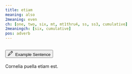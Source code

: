 ```yaml
---
title: etiam
meaning: also
2meaning: even
ch: [one, two, six, mt, mt1thru4, ss, ss3, cumulative]
2meaningch: [six, cumulative]
pos: adverb
---
```

<div class="accordion caro-accordion" id="accordionExample">
    <div class="accordion-item">
          <h2 class="accordion-header">
            <button class="accordion-button collapsed" type="button" data-bs-toggle="collapse" data-bs-target="#etiam1a" aria-expanded="false" aria-controls="etiam1a">
              <svg xmlns="http://www.w3.org/2000/svg" width="16" height="16" fill="currentColor" class="bi bi-pencil" viewBox="0 0 16 16"><path d="M12.146.146a.5.5 0 0 1 .708 0l3 3a.5.5 0 0 1 0 .708l-10 10a.5.5 0 0 1-.168.11l-5 2a.5.5 0 0 1-.65-.65l2-5a.5.5 0 0 1 .11-.168zM11.207 2.5 13.5 4.793 14.793 3.5 12.5 1.207zm1.586 3L10.5 3.207 4 9.707V10h.5a.5.5 0 0 1 .5.5v.5h.5a.5.5 0 0 1 .5.5v.5h.293zm-9.761 5.175-.106.106-1.528 3.821 3.821-1.528.106-.106A.5.5 0 0 1 5 12.5V12h-.5a.5.5 0 0 1-.5-.5V11h-.5a.5.5 0 0 1-.468-.325"/>
</svg>&#160; Example Sentence
            </button>
          </h2>
          <div id="etiam1a" class="accordion-collapse collapse">
            <div class="accordion-body">
              Cornelia
              <a data-bs-toggle="tooltip" data-bs-title="girl">puella</a> 
              <a data-bs-toggle="tooltip" data-bs-title="also"><span class="{{ page.pos }}-underline">etiam</span></a> 
              <a data-bs-toggle="tooltip" data-bs-title="is">est.</a>
            </div>
          </div>
        </div>
</div>